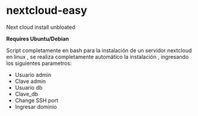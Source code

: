 # nextcloud-easy


Next cloud install unbloated

**Requires Ubuntu/Debian**


Script completamente en bash para la instalación de un servidor nextcloud en linux , se realiza completamente automático la instalación  , ingresando los siguientes parametros:

- Usuario admin 
- Clave admin
- Usuario db
- Clave_db  
- Change SSH port  
- Ingresar dominio  
